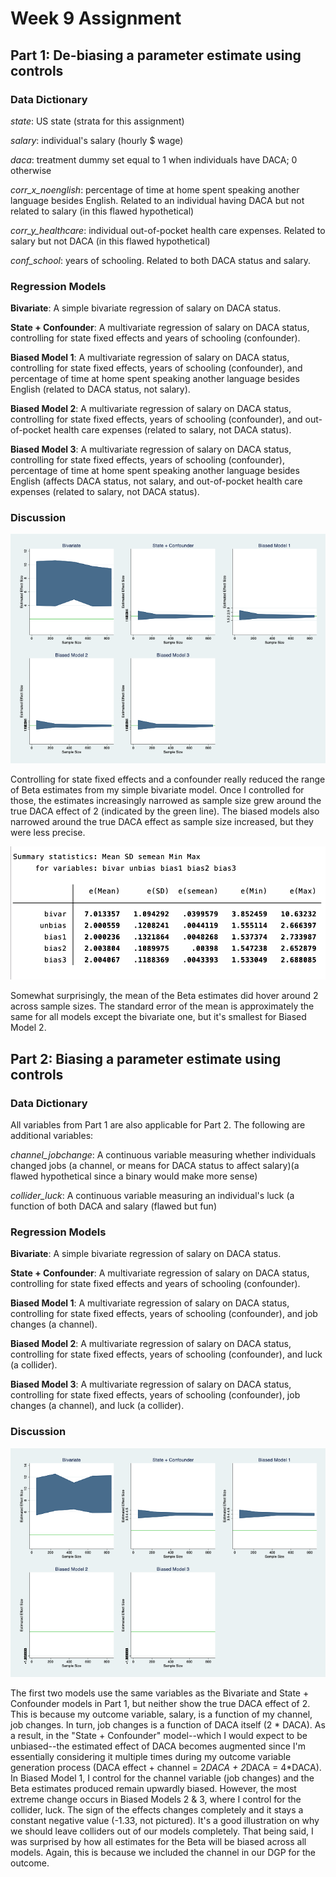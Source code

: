 # Week 9 Assignment 

## Part 1: De-biasing a parameter estimate using controls

### Data Dictionary
_state_: US state (strata for this assignment)

_salary_: individual's salary (hourly $ wage)

_daca_: treatment dummy set equal to 1 when individuals have DACA; 0 otherwise

_corr_x_noenglish_: percentage of time at home spent speaking another language besides English. Related to an individual having DACA but not related to salary (in this flawed hypothetical)

_corr_y_healthcare_: individual out-of-pocket health care expenses. Related to salary but not DACA (in this flawed hypothetical)

_conf_school_: years of schooling. Related to both DACA status and salary.

### Regression Models
**Bivariate**: A simple bivariate regression of salary on DACA status.

**State + Confounder**: A multivariate regression of salary on DACA status, controlling for state fixed effects and years of schooling (confounder).

**Biased Model 1**: A multivariate regression of salary on DACA status, controlling for state fixed effects, years of schooling (confounder), and percentage of time at home spent speaking another language besides English (related to DACA status, not salary).

**Biased Model 2**: A multivariate regression of salary on DACA status, controlling for state fixed effects, years of schooling (confounder), and out-of-pocket health care expenses (related to salary, not DACA status).

**Biased Model 3**: A multivariate regression of salary on DACA status, controlling for state fixed effects, years of schooling (confounder), percentage of time at home spent speaking another language besides English (affects DACA status, not salary, and out-of-pocket health care expenses (related to salary, not DACA status).

### Discussion

![stataviz1](output/part1.jpg)

Controlling for state fixed effects and a confounder really reduced the range of Beta estimates from my simple bivariate model. Once I controlled for those, the estimates increasingly narrowed as sample size grew around the true DACA effect of 2 (indicated by the green line). The biased models also narrowed around the true DACA effect as sample size increased, but they were less precise.

![statatable1](output/Table1.jpg)

Somewhat surprisingly, the mean of the Beta estimates did hover around 2 across sample sizes. The standard error of the mean is approximately the same for all models except the bivariate one, but it's smallest for Biased Model 2. 

## Part 2: Biasing a parameter estimate using controls

### Data Dictionary

All variables from Part 1 are also applicable for Part 2. The following are additional variables:

_channel_jobchange_: A continuous variable measuring whether individuals changed jobs (a channel, or means for DACA status to affect salary)(a flawed hypothetical since a binary would make more sense)

_collider_luck_: A continuous variable measuring an individual's luck (a function of both DACA and salary (flawed but fun)

### Regression Models
**Bivariate**: A simple bivariate regression of salary on DACA status.

**State + Confounder**: A multivariate regression of salary on DACA status, controlling for state fixed effects and years of schooling (confounder).

**Biased Model 1**: A multivariate regression of salary on DACA status, controlling for state fixed effects, years of schooling (confounder), and job changes (a channel).

**Biased Model 2**: A multivariate regression of salary on DACA status, controlling for state fixed effects, years of schooling (confounder), and luck (a collider).

**Biased Model 3**: A multivariate regression of salary on DACA status, controlling for state fixed effects, years of schooling (confounder), job changes (a channel), and luck (a collider).

### Discussion

![stataviz2](output/part2.jpg)

The first two models use the same variables as the Bivariate and State + Confounder models in Part 1, but neither show the true DACA effect of 2. This is because my outcome variable, salary, is a function of my channel, job changes. In turn, job changes is a function of DACA itself (2 * DACA). As a result, in the "State + Confounder" model--which I would expect to be unbiased--the estimated effect of DACA becomes augmented since I'm essentially considering it multiple times during my outcome variable generation process (DACA effect + channel = 2*DACA + 2*DACA = 4*DACA). In Biased Model 1, I control for the channel variable (job changes) and the Beta estimates produced remain upwardly biased. However, the most extreme change occurs in Biased Models 2 & 3, where I control for the collider, luck. The sign of the effects changes completely and it stays a constant negative value (-1.33, not pictured). It's a good illustration on why we should leave colliders out of our models completely. That being said, I was surprised by how all estimates for the Beta will be biased across all models. Again, this is because we included the channel in our DGP for the outcome.  

